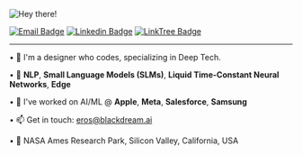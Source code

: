 ![Hey there!](https://media.tenor.com/acihnolEVYAAAAAC/goku-hi.gif)
 
[![Email Badge](https://img.shields.io/badge/-Email-c14438?style=flat-square&logo=Gmail&logoColor=white&link=mailto:eros@theotherEros.com)](mailto:eros@theotherEros.com)
[![Linkedin Badge](https://img.shields.io/badge/-LinkedIn-blue?style=flat-square&logo=Linkedin&logoColor=white&link=https://www.linkedin.com/in/erosmarcello)](https://www.linkedin.com/in/erosmarcello/)
[![LinkTree Badge](https://img.shields.io/badge/Links-12100E?style=flat-square&logo=medium&logoColor=green&link=https://linktr.ee/erosmarcello/)](https://linktr.ee/erosmarcello/)

--- 

• 🧠 I'm a designer who codes, specializing in Deep Tech.

• 🖤 **NLP**, **Small Language Models (SLMs)**, **Liquid Time-Constant Neural Networks**,  **Edge** 

• 🦾 I've worked on AI/ML @ **Apple**, **Meta**, **Salesforce**, **Samsung**
    
• 📫 Get in touch: [eros@blackdream.ai](mailto:eros@blackdream.ai)
    
• 📍 NASA Ames Research Park, Silicon Valley, California, USA
